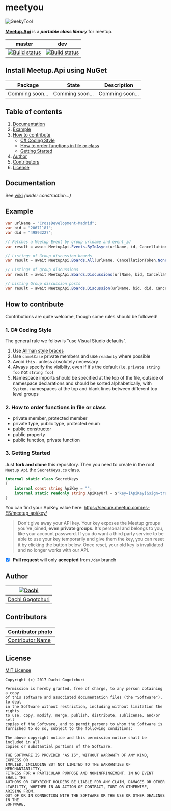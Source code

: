 # meetyou
![GeekyTool](https://raw.github.com/dachibox/MeetupApi/master/assets/MeetupApiHeader.png)

[**Meetup.Api**](https://github.com/dachibox/MeetupApi) is a ***portable class library*** for meetup.

master | dev
-------|----
[![Build status](https://ci.appveyor.com/api/projects/status/jhp6tns3n84ytmk0?svg=true)](https://ci.appveyor.com/project/dachibox/meetupapi) | [![Build status](https://ci.appveyor.com/api/projects/status/jhp6tns3n84ytmk0?svg=true)](https://ci.appveyor.com/project/dachibox/meetupapi)

## Install Meetup.Api using NuGet

Package             | State | Description
--------------------|-------|--------------------------------------
Comming soon... | Comming soon... | Comming soon...

## Table of contents

1. [Documentation](https://github.com/dachibox/MeetupApi#documentation)
2. [Example](https://github.com/dachibox/MeetupApi#example)
3. [How to contribute](https://github.com/dachibox/MeetupApi#how-to-contribute)
    - [C# Coding Style](https://github.com/dachibox/MeetupApi#1-c#-coding-style)
    - [How to order functions in file or class](https://github.com/dachibox/MeetupApi#2-how-to-order-functions-in-file-or-class)
    - [Getting Started](https://github.com/dachibox/MeetupApi#3-getting-started)
4. [Author](https://github.com/dachibox/MeetupApi#author)
5. [Contributors](https://github.com/dachibox/MeetupApi#contributors)
5. [License](https://github.com/dachibox/MeetupApi#license)

## Documentation

See [wiki](https://github.com/dachibox/MeetupApi/wiki) _(under construction...)_

## Example

```csharp
var urlName = "CrossDevelopment-Madrid";
var bid = "20671181";
var did = "49893227";

// Fetches a Meetup Event by group urlname and event_id
var result = await MeetupApi.Events.ByIdAsync(urlName, id, CancellationToken.None);

// Listings of Group discussion boards
var result = await MeetupApi.Boards.All(urlName, CancellationToken.None);

// Listings of group discussions
var result = await MeetupApi.Boards.Discussions(urlName, bid, CancellationToken.None);

// Listing Group discussion posts
var result = await MeetupApi.Boards.Discussion(urlName, bid, did, CancellationToken.None);
```

## How to contribute

Contributions are quite welcome, though some rules should be followed!

### 1. C# Coding Style

The general rule we follow is "use Visual Studio defaults".

1. Use [Allman style braces](http://en.wikipedia.org/wiki/Indent_style#Allman_style)
2. Use `camelCase` private members and use `readonly` where possible
3. Avoid `this.` unless absolutely necessary
4. Always specify the visiblity, even if it's the default (i.e. `private string foo` not `string foo`)
5. Namespace imports should be specified at the top of the file, outside of namespace declarations and should be sorted alphabetically, with `System.` namespaces at the top and blank lines between different top level groups

### 2. How to order functions in file or class

- private member, protected member
- private type, public type, protected enum
- public constructor
- public property
- public function, private function

### 3. Getting Started
Just **fork and clone** this repository. Then you need to create in the root `Meetup.Api` the `SecretKeys.cs` class.

```csharp
internal static class SecretKeys
{
    internal const string ApiKey = "";
    internal static readonly string ApiKeyUrl = $"key={ApiKey}&sign=true";
}
```

You can find your ApiKey value here: https://secure.meetup.com/es-ES/meetup_api/key/

> Don't give away your API key. Your key exposes the Meetup groups you've joined, **even private groups.** It's personal and belongs to you, like your account password. If you do want a third party service to be able to use your key temporarily and give them the key, you can reset it by clicking the button below. Once reset, your old key is invalidated and no longer works with our API.

- [x] **Pull request** will only **accepted** from `/dev` branch

## Author

| [![Dachi](https://avatars1.githubusercontent.com/u/1771785?v=3&s=130)](https://github.com/dachibox) |
|---|
| [Dachi Gogotchuri](https://github.com/dachibox) |

## Contributors

| [Contributor photo]() |
|---|
| [Contributor Name]() |

## License

[MIT License](https://github.com/dachibox/GeekyTool/master/LICENSE)


    Copyright (c) 2017 Dachi Gogotchuri

    Permission is hereby granted, free of charge, to any person obtaining a copy
    of this software and associated documentation files (the "Software"), to deal
    in the Software without restriction, including without limitation the rights
    to use, copy, modify, merge, publish, distribute, sublicense, and/or sell
    copies of the Software, and to permit persons to whom the Software is
    furnished to do so, subject to the following conditions:

    The above copyright notice and this permission notice shall be included in all
    copies or substantial portions of the Software.

    THE SOFTWARE IS PROVIDED "AS IS", WITHOUT WARRANTY OF ANY KIND, EXPRESS OR
    IMPLIED, INCLUDING BUT NOT LIMITED TO THE WARRANTIES OF MERCHANTABILITY,
    FITNESS FOR A PARTICULAR PURPOSE AND NONINFRINGEMENT. IN NO EVENT SHALL THE
    AUTHORS OR COPYRIGHT HOLDERS BE LIABLE FOR ANY CLAIM, DAMAGES OR OTHER
    LIABILITY, WHETHER IN AN ACTION OF CONTRACT, TORT OR OTHERWISE, ARISING FROM,
    OUT OF OR IN CONNECTION WITH THE SOFTWARE OR THE USE OR OTHER DEALINGS IN THE
    SOFTWARE.

